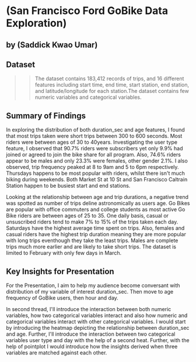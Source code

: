 # (San Francisco Ford GoBike Data Exploration)
## by (Saddick Kwao Umar)


## Dataset

> > The dataset contains 183,412 records of trips, and 16 different features including start time, end time, start station, end station, and latitude/longitude for each station.The dataset contains few numeric variables and categorical variables.


## Summary of Findings

In exploring the distribution of both duration_sec and age features, I found that most trips taken were short trips between 300 to 600 seconds. Most riders were between ages of 30 to 40years. Investigating the user type feature, I observed that 90.7% riders were subscribers yet only 9.9% had joined or agreed to join the bike share for all program. Also, 74.6% riders appear to be males and only 23.3% were females, other gender 2.1%. I also observed, trip frequency peaked at 8 to 9am and 5 to 6pm respectively. Thursdays happens to be most popular with riders, whilst there isn't much biking during weekends. Both Market St at 10 St and San Francisco Caltrain Station happen to be busiest start and end stations.

Looking at the relationship between  age and trip durations, a negative trend was spotted as number of trips deline astronomically as users age. Go Bikes are popular with office commuters and college students as most active Go Bike riders are between ages of 25 to 35. One daily basis, casual or unsuscribed riders tend to make 7% to 15% of the trips taken each day. Saturdays have the highest average time spent on trips. Also, females and casual riders have the highest trip duration meaning they are more popular with long trips eventhough they take the least trips. Males are complete trips much more earlier and are likely to take short trips. The dataset is limited to February with only few days in March.


## Key Insights for Presentation

For the Presentation, I aim to help my audience become conversant with distribution of  my variable of interest duration_sec. Then move to age frequency of GoBike users, then hour and day.

In second thread, I'll introduce the interaction between both numeric variables, how two categorical variables interact and also how numeric and categorical variables interact with other categorical variables. I would start by introducing the heatmap depicting the relationship between duration_sec and age. Further, I'll introduce the interaction between two categorical variables user type and  day with the help of a second heat.
Further, with the help of pointplot I would introduce how the insights derived when three variables are matched against each other.